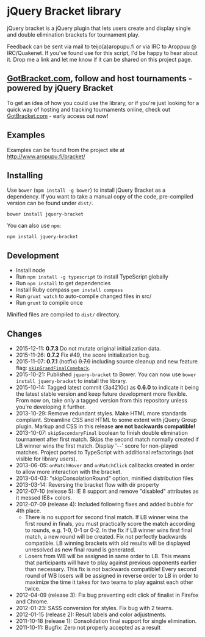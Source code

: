 # jQuery Bracket library

jQuery bracket is a jQuery plugin that lets users create and display single and
double elimination brackets for tournament play.

Feedback can be sent via mail to teijo(a)aropupu.fi or via IRC to Aroppuu @
IRC/Quakenet. If you've found use for this script, I'd be happy to hear about
it. Drop me a link and let me know if it can be shared on this project page.


## [GotBracket.com](http://www.gotbracket.com/), follow and host tournaments - powered by jQuery Bracket

To get an idea of how you could use the library, or if you're just looking for a quick way of hosting and tracking tournaments online, check out [GotBracket.com](http://www.gotbracket.com/) - early access out now!


## Examples

Examples can be found from the project site at http://www.aropupu.fi/bracket/


## Installing

Use `bower` (`npm install -g bower`) to install jQuery Bracket as a
dependency. If you want to take a manual copy of the code, pre-compiled
version can be found under `dist/`.

`bower install jquery-bracket`

You can also use `npm`:

`npm install jquery-bracket`


## Development

*   Install node
*   Run `npm install -g typescript` to install TypeScript globally
*   Run `npm install` to get dependencies
*   Install Ruby compass `gem install compass`
*   Run `grunt watch` to auto-compile changed files in src/
*   Run `grunt` to compile once

Minified files are compiled to `dist/` directory.


## Changes

*   2015-12-11: **0.7.3** Do not mutate original initialization data.
*   2015-11-26: **0.7.2** Fix #49, the score initialization bug.
*   2015-11-07: **0.7.1** (hotfix) ~~0.7.0~~ including source cleanup and new feature flag:
    [`skipGrandFinalComeback`](http://www.aropupu.fi/bracket/#noGrandFinalComeback).
*   2015-10-21: Published `jquery-bracket` to Bower. You can now use
    `bower install jquery-bracket` to install the library.
*   2015-10-14: Tagged latest commit (3a4210c) as **0.6.0** to indicate it
    being the latest stable version and keep future development more flexible.
    From now on, take only a tagged version from this repository unless you're
    developing it further.
*   2013-10-29: Remove redundant styles. Make HTML more standards compliant.
    Streamline CSS and HTML to some extent with jQuery Group plugin. Markup
    and CSS in this release **are not backwards compatible!**
*   2013-10-07: `skipSecondaryFinal` boolean to finish double elimination
    tournament after first match. Skips the second match normally created if
    LB winner wins the first match. Display '--' score for non-played matches.
    Project ported to TypeScript with additional refactorings (not visible for
    library users).
*   2013-06-05: `onMatchHover` and `onMatchClick` callbacks created in order
    to allow more interaction with the bracket.
*   2013-04-03: "skipConsolationRound" option, minified distribution files
*   2013-03-14: Reversing the bracket flow with dir property
*   2012-07-10 (release 5): IE 8 support and remove "disabled" attributes as
    it messed IE8+ colors.
*   2012-07-09 (release 4): Included following fixes and added bubble for 4th
    place.
    *   There is no support for second final match. If LB winner wins the
        first round in finals, you must practically score the match according
        to rounds, e.g. 1-0, 0-1 or 0-2. In the fix if LB winner wins first
        final match, a new round will be created. Fix not perfectly backwards
        compatible. LB winning brackets with old results will be displayed
        unresolved as new final round is generated.
    *   Losers from WB will be assigned in same order to LB. This means that
        participants will have to play against previous opponents earlier than
        necessary. This fix is not backwards compatible! Every second round of
        WB losers will be assigned in reverse order to LB in order to maximize
        the time it takes for two teams to play against each other twice.
*   2012-04-09 (release 3): Fix bug preventing edit click of finalist in
    Firefox and Chrome.
*   2012-01-23: SASS conversion for styles. Fix bug with 2 teams.
*   2012-01-15 (release 2): Result labels and color adjustments.
*   2011-10-18 (release 1): Consolidation final support for single
    elimination.
*   2011-10-11: Bugfix: Zero not properly accepted as a result

